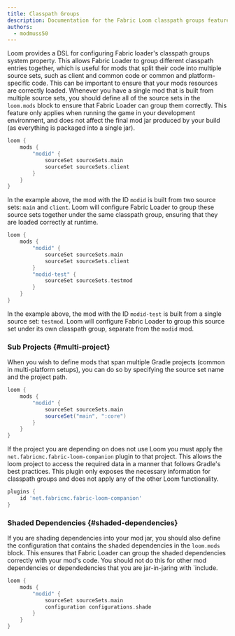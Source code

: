 ```yaml
---
title: Classpath Groups
description: Documentation for the Fabric Loom classpath groups feature.
authors:
  - modmuss50
---
```


Loom provides a DSL for configuring Fabric loader's classpath groups system property. This allows Fabric Loader to group different classpath entries together, which is useful for mods that split their code into multiple source sets, such as client and common code or common and platform-specific code. This can be important to ensure that your mods resources are correctly loaded. Whenever you have a single mod that is built from multiple source sets, you should define all of the source sets in the `loom.mods` block to ensure that Fabric Loader can group them correctly. This feature only applies when running the game in your development environment, and does not affect the final mod jar produced by your build (as everything is packaged into a single jar).

```groovy
loom {
    mods {
        "modid" {
            sourceSet sourceSets.main
            sourceSet sourceSets.client
        }
    }
}
```

In the example above, the mod with the ID `modid` is built from two source sets: `main` and `client`. Loom will configure Fabric Loader to group these source sets together under the same classpath group, ensuring that they are loaded correctly at runtime.

```groovy
loom {
    mods {
        "modid" {
            sourceSet sourceSets.main
            sourceSet sourceSets.client
        }
        "modid-test" {
            sourceSet sourceSets.testmod
        }
    }
}
```

In the example above, the mod with the ID `modid-test` is built from a single source set: `testmod`. Loom will configure Fabric Loader to group this source set under its own classpath group, separate from the `modid` mod.

### Sub Projects {#multi-project}

When you wish to define mods that span multiple Gradle projects (common in multi-platform setups), you can do so by specifying the source set name and the project path.

```groovy
loom {
    mods {
        "modid" {
            sourceSet sourceSets.main
            sourceSet("main", ":core")
        }
    }
}
```

If the project you are depending on does not use Loom you must apply the `net.fabricmc.fabric-loom-companion` plugin to that project. This allows the loom project to access the required data in a manner that follows Gradle's best practices. This plugin only exposes the necessary information for classpath groups and does not apply any of the other Loom functionality.

```groovy
plugins {
    id 'net.fabricmc.fabric-loom-companion'
}
```

### Shaded Dependencies {#shaded-dependencies}

If you are shading dependencies into your mod jar, you should also define the configuration that contains the shaded dependencies in the `loom.mods` block. This ensures that Fabric Loader can group the shaded dependencies correctly with your mod's code. You should not do this for other mod dependencies or dependedencies that you are jar-in-jaring with `include.

```groovy
loom {
    mods {
        "modid" {
            sourceSet sourceSets.main
            configuration configurations.shade
        }
    }
}
```
